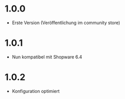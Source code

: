 # 1.0.0
- Erste Version (Veröffentlichung im community store)

# 1.0.1
- Nun kompatibel mit Shopware 6.4

# 1.0.2
- Konfiguration optimiert
